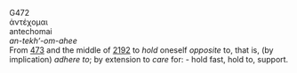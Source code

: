 G472  
ἀντέχομαι  
antechomai  
*an-tekh‘-om-ahee*  
From [473](g0473) and the middle of [2192](g2192) to *hold* oneself
*opposite* to, that is, (by implication) *adhere* *to*; by extension to
*care* for: - hold fast, hold to, support.  
